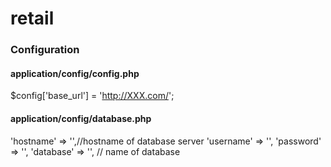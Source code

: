 # retail

### Configuration
#### application/config/config.php
$config['base_url'] = 'http://XXX.com/';

#### application/config/database.php
'hostname' => '',//hostname of database server
'username' => '',
'password' => '',
'database' => '', // name of database